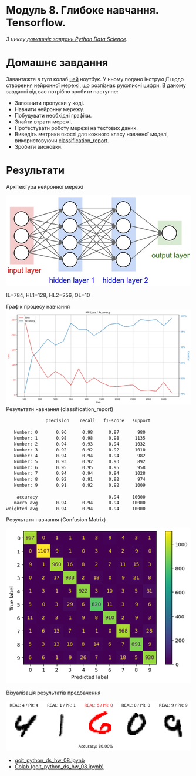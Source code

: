 # Модуль 8. Глибоке навчання. Tensorflow.

*З циклу [домашніх завдань Python Data Science](https://github.com/lexxai/goit_python_data_sciense_homework).*

# Домашнє завдання

Завантажте в гугл колаб [цей](https://drive.google.com/file/d/10-gPf1AeEKXKOlZq9ItbKRo8gtmtNiDV/view) ноутбук. У ньому подано інструкції щодо створення нейронної мережі, що розпізнає рукописні цифри. В даному завданні від вас потрібно зробити наступне:

- Заповнити пропуски у коді.
- Навчити нейронну мережу.
- Побудувати необхідні графіки.
- Знайти втрати мережі.
- Протестувати роботу мережі на тестових даних.
- Виведіть метрики якості для кожного класу навченої моделі, використовуючи [classification_report](https://scikit-learn.org/stable/modules/generated/sklearn.metrics.classification_report.html).
- Зробити висновки.

# Результати
Архітектура нейронної мережі

![nn-shema](nn-shema.jpg)

IL=784, HL1=128, HL2=256, OL=10

Графік процесу навчання
![hw08-loss-acc](hw08-loss-acc.png)
Результати навчання (classification_report)
```
               precision    recall   f1-score   support

   Number: 0       0.96      0.98      0.97       980
   Number: 1       0.98      0.98      0.98      1135
   Number: 2       0.94      0.93      0.94      1032
   Number: 3       0.92      0.92      0.92      1010
   Number: 4       0.94      0.94      0.94       982
   Number: 5       0.93      0.92      0.93       892
   Number: 6       0.95      0.95      0.95       958
   Number: 7       0.94      0.94      0.94      1028
   Number: 8       0.92      0.91      0.92       974
   Number: 9       0.91      0.92      0.92      1009

    accuracy                           0.94     10000
   macro avg       0.94      0.94      0.94     10000
weighted avg       0.94      0.94      0.94     10000
```
Результати навчання (Confusion Matrix)

![hw-08-confm](hw-08-confm.png)

Візуалізація результатів предбачення

![hw-08-pred-imgs](hw-08-pred-imgs.png)

- [goit_python_ds_hw_08.ipynb](goit_python_ds_hw_08.ipynb)
- [Colab (goit_python_ds_hw_08.ipynb)](https://colab.research.google.com/drive/1FY4LFhix5OiKEXA_et3Zl2P7QWf3JTQk?usp=sharing)
